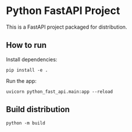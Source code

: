 # Python FastAPI Project

This is a FastAPI project packaged for distribution.

## How to run

Install dependencies:

```
pip install -e .
```

Run the app:

```
uvicorn python_fast_api.main:app --reload
```

## Build distribution

```
python -m build
```

